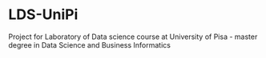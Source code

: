 # LDS-UniPi
Project for Laboratory of Data science course at University of Pisa - master degree in  Data Science and Business Informatics 
